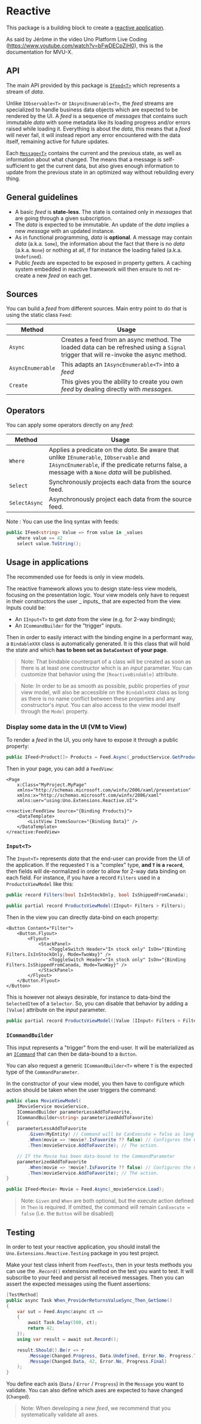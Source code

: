 # Reactive

This package is a building block to create a [reactive application](https://en.wikipedia.org/wiki/Reactive_programming).

As said by Jérôme in the video Uno Platform Live Coding (https://www.youtube.com/watch?v=bFwDECpZiH0), this is the documentation for MVU-X.
## API
The main API provided by this package is [`IFeed<T>`](https://github.com/unoplatform/uno.extensions/blob/main/src/Uno.Extensions.Reactive/Core/IFeed.cs) which represents a stream of _data_.

Unlike `IObservable<T>` or `IAsyncEnumerable<T>`, the _feed_ streams are specialized to handle business data objects which are expected to be rendered by the UI. A _feed_ is a sequence of _messages_ that contains such immutable _data_ with some metadata like its loading progress and/or errors raised while loading it. Everything is about the _data_, this means that a _feed_ will never fail, it will instead report any error encountered with the data itself, remaining active for future updates.

Each [`Message<T>`](https://github.com/unoplatform/uno.extensions/blob/main/src/Uno.Extensions.Reactive/Core/Message.cs) contains the current and the previous state, as well as information about what changed. The means that a message is self-sufficient to get the current data, but also gives enough information to update from the previous state in an optimized way without rebuilding every thing.

## General guidelines

* A basic _feed_ is **state-less**. The state is contained only in _messages_ that are going through a given subscription.
* The _data_ is expected to be immutable. An update of the _data_ implies a new _message_ with an updated instance.
* As in functional programming, _data_ is **optional**. A message may contain _data_ (a.k.a. `Some`), the information about the fact that there is no _data_ (a.k.a. `None`) or nothing at all, if for instance the loading failed (a.k.a. `Undefined`).
* Public _feeds_ are expected to be exposed in property getters. A caching system embedded in reactive framework will then ensure to not re-create a new _feed_ on each get.

## Sources
You can build a _feed_ from different sources. Main entry point to do that is using the static class `Feed`:

| Method | Usage |
| ------ | ----- |
| `Async` | Creates a feed from an async method. The loaded data can be refreshed using a `Signal` trigger that will re-invoke the async method. |
| `AsyncEnumerable` | This adapts an `IAsyncEnumerable<T>` into a _feed_ |
| `Create` | This gives you the ability to create you own _feed_ by dealing directly with _messages_. |

## Operators
You can apply some operators directly on any _feed_:

| Method | Usage |
| ------ | ----- |
|`Where` | Applies a predicate on the _data_. Be aware that unlike `IEnumerable`, `IObservable` and `IAsyncEnumerable`, if the predicate returns false, a message with a `None` _data_ will be published. |
|`Select` | Synchronously projects each data from the source feed. |
|`SelectAsync` | Asynchronously project each data from the source feed. |

Note : You can use the linq syntax with feeds:
```csharp
public IFeed<string> Value => from value in _values
	where value == 42
	select value.ToString();
```

## Usage in applications

The recommended use for feeds is only in view models.

The reactive framework allows you to design state-less view models, focusing on the presentation logic. Your view models only have to request in their constructors the user _ inputs_ that are expected from the view. Inputs could be:
* An `IInput<T>` to get _data_ from the view (e.g. for 2-way bindings);
* An `ICommandBuilder` for the "trigger" inputs.

Then in order to easily interact with the binding engine in a performant way, a `BindableXXX` class is automatically generated. It is this class that will hold the state and which **has to been set as `DataContext` of your page**.

> Note: That bindable counterpart of a class will be created as soon as there is at least one constructor which is an  _input_ parameter. You can customize that behavior using the `[ReactiveBindable]` attribute.

> Note: In order to be as smooth as possible, public properties of your view model, will also be accessible on the `BindableXXX` class as long as there is no name conflict between these properties and any constructor's _input_. You can also access to the view model itself through the `Model` property.

### Display some data in the UI (VM to View)

To render a _feed_ in the UI, you only have to expose it through a public property:
```csharp
public IFeed<Product[]> Products = Feed.Async(_productService.GetProducts);
```

Then in your page, you can add a `FeedView`:
```xaml
<Page 
	x:Class="MyProject.MyPage"
	xmlns="http://schemas.microsoft.com/winfx/2006/xaml/presentation"
	xmlns:x="http://schemas.microsoft.com/winfx/2006/xaml"
	xmlns:uer="using:Uno.Extensions.Reactive.UI">

<reactive:FeedView Source="{Binding Products}">
	<DataTemplate>
		<ListView ItemsSource="{Binding Data}" />
	</DataTemplate>
</reactive:FeedView>
```

### `Input<T>`

The `Input<T>` represents _data_ that the end-user can provide from the UI of the application. If the requested `T` is a "complex" type, **and `T` is a `record`**, then fields will de-normalized in order to allow for 2-way data binding on each field.
For instance, if you have a record `Filters` used in a `ProductsViewModel` like this:
```csharp
public record Filters(bool IsInStockOnly, bool IsShippedFromCanada);

public partial record ProductsViewModel(IInput< Filters > Filters);
```

Then in the view you can directly data-bind on each property:
```xaml
<Button Content="Filter">
	<Button.Flyout>
		<Flyout>
			<StackPanel>
				<ToggleSwitch Header="In stock only" IsOn="{Binding Filters.IsInStockOnly, Mode=TwoWay}" />
				<ToggleSwitch Header="In stock only" IsOn="{Binding Filters.IsShippedFromCanada, Mode=TwoWay}" />
			</StackPanel>
		</Flyout>
	</Button.Flyout>
</Button>
```

This is however not always desirable, for instance to data-bind the `SelectedItem` of a `Selector`. So, you can disable that behavior by adding a `[Value]` attribute on the _input_ parameter.
```csharp
public partial record ProductsViewModel([Value ]IInput< Filters > Filters);
```

### `ICommandBuilder`

This input represents a "trigger" from the end-user. It will be materialized as an [`ICommand`](https://docs.microsoft.com/en-us/uwp/api/windows.ui.xaml.input.icommand) that can then be data-bound to a `Button`.

You can also request a generic `ICommandBuilder<T>` where `T` is the expected type of the `CommandParameter`.

In the constructor of your view model, you then have to configure which action should be taken when the user triggers the command:
```csharp
public class MovieViewModel(
	IMovieService movieService,
	ICommandBuilder parameterLessAddToFavorite, 
	ICommandBuilder<string> parameterizedAddToFavorite)
{
	parameterLessAddToFavorite
		.Given(MyEntity) // Command will be CanExecute = false as long as the Movie feed didn’t get a value.
		.When(movie => !movie?.IsFavorite ?? false) // Configures the CanExecute
		.Then(movieService.AddToFavorite); // The action.

	// If the Movie has been data-bound to the CommandParameter
	parameterizedAddToFavorite
		.When(movie => !movie?.IsFavorite ?? false) // Configures the CanExecute
		.Then(movieService.AddToFavorite); // The action.
}

public IFeed<Movie> Movie = Feed.Async(_movieService.Load);

```

> Note: `Given` and `When` are both optional, but the execute action defined in `Then` is required. If omitted, the command will remain `CanExecute = false` (i.e. the `Button` will be disabled) 

## Testing

In order to test your reactive application, you should install the `Uno.Extensions.Reactive.Testing` package in you test project.

Make your test class inherit from `FeedTests`, then in your tests methods you can use the `.Record()` extensions method on the test you want to test. It will subscribe to your feed and persist all received messages. Then you can assert the expected messages using the fluent assertions:

```csharp
[TestMethod]
public async Task When_ProviderReturnsValueSync_Then_GetSome()
{
	var sut = Feed.Async(async ct =>
	{
		await Task.Delay(500, ct);
		return 42;
	});
	using var result = await sut.Record();

	result.Should().Be(r => r
		.Message(Changed.Progress, Data.Undefined, Error.No, Progress.Transient)
		.Message(Changed.Data, 42, Error.No, Progress.Final)
	);
}
```

You define each axis (`Data` / `Error` / `Progress`) in the `Message` you want to validate. You can also define which axes are expected to have changed (`Changed`).

> Note: When developing a new _feed_, we recommend that you systematically validate all axes.

